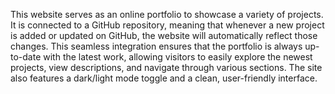This website serves as an online portfolio to showcase a variety of projects. It is connected to a GitHub repository, meaning that whenever a new project is added or updated on GitHub, the website will automatically reflect those changes. This seamless integration ensures that the portfolio is always up-to-date with the latest work, allowing visitors to easily explore the newest projects, view descriptions, and navigate through various sections. The site also features a dark/light mode toggle and a clean, user-friendly interface.

